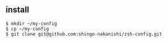 ## install

```
$ mkdir ~/my-config
$ cp ~/my-config
$ git clone git@github.com:shingo-nakanishi/zsh-config.git
```
